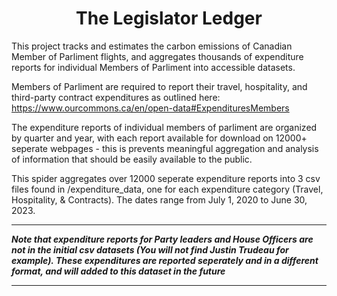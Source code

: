 
<h1 style="text-align: center;">The Legislator Ledger</h1>

This project tracks and estimates the carbon emissions of Canadian Member of Parliment flights, and aggregates thousands of expenditure reports for individual Members of Parliment into accessible datasets.

Members of Parliment are required to report their travel, hospitality, and third-party contract expenditures as outlined here: https://www.ourcommons.ca/en/open-data#ExpendituresMembers

The expenditure reports of individual members of parliment are organized by quarter and year, with each report available for download on 12000+ seperate webpages - this is prevents meaningful aggregation and analysis of information that should be easily available to the public.

This spider aggregates over 12000 seperate expenditure reports into 3 csv files found in /expenditure_data, one for each expenditure category (Travel, Hospitality, & Contracts).
The dates range from July 1, 2020 to June 30, 2023.

---

***Note that expenditure reports for Party leaders and House Officers are not in the initial csv datasets (You will not find Justin Trudeau for example). These expenditures are reported seperately and in a different format, and will added to this dataset in the future***

---